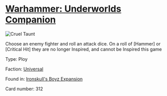 # [Warhammer: Underworlds Companion](https://guidokessels.github.io/wh-underworlds)

  

![Cruel Taunt](https://warhammerunderworlds.com/wp-content/uploads/sites/6/2017/12/312_ENG-Cruel-Taunt.png)

Choose an enemy fighter and roll an attack dice. On a roll of [Hammer] or [Critical Hit] they are no longer Inspired, and cannot be Inspired this game

Type: Ploy

Faction: [Universal](https://guidokessels.github.io/wh-underworlds/factions/universal.md)

Found in: [Ironskull's Boyz Expansion](https://guidokessels.github.io/wh-underworlds/locations/ironskulls-boyz-expansion.md)

Card number: 312
